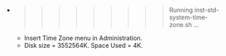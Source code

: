 * >>>>>>>>> Running inst-std-system-time-zone.sh ...
  * Insert Time Zone menu in Administration.
  * Disk size = 3552564K. Space Used = 4K.
